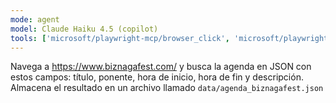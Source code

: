 ```yaml
---
mode: agent
model: Claude Haiku 4.5 (copilot)
tools: ['microsoft/playwright-mcp/browser_click', 'microsoft/playwright-mcp/browser_navigate', 'microsoft/playwright-mcp/browser_select_option', 'microsoft/playwright-mcp/browser_wait_for']
---
```

Navega a https://www.biznagafest.com/ y busca la agenda en JSON con estos campos: título, ponente, hora de inicio, hora de fin y descripción. Almacena el resultado en un archivo llamado `data/agenda_biznagafest.json`